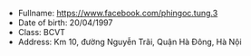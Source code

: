 - Fullname: https://www.facebook.com/phingoc.tung.3
- Date of birth: 20/04/1997
- Class: BCVT
- Address: Km 10, đường Nguyễn Trãi, Quận Hà Đông, Hà Nội

